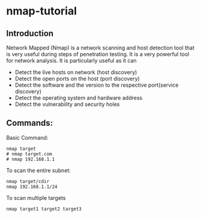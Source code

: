 # nmap-tutorial
## Introduction
Network Mapped (Nmap) is a network scanning and host detection tool that is very useful during steps of penetration testing. It is a very powerful tool for network analysis.
It is particularly useful as it can
  * Detect the live hosts on network (host discovery)
  * Detect the open ports on the host (port discovery)
  * Detect the software and the version to the respective port(service discovery)
  * Detect the operating system and hardware address
  * Detect the vulnerability and security holes

## Commands:
Basic Command:
```
nmap target
# nmap target.com
# nmap 192.168.1.1
```
To scan the entire subnet:
```
nmap target/cdir
nmap 192.168.1.1/24
```
To scan multiple targets
```
nmap target1 target2 target3
```
